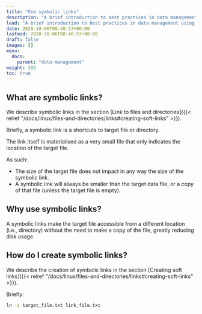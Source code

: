 ```yaml
---
title: "Use symbolic links"
description: "A brief introduction to best practices in data management using symbolic links."
lead: "A brief introduction to best practices in data management using symbolic links."
date: 2020-10-06T08:48:57+00:00
lastmod: 2020-10-06T08:48:57+00:00
draft: false
images: []
menu:
  docs:
    parent: "data-management"
weight: 305
toc: true
---
```


## What are symbolic links?

We describe symbolic links in the section
[Link to files and directories]({{< relref "/docs/linux/files-and-directories/links#creating-soft-links" >}}).

Briefly, a symbolic link is a shortcuts to target file or directory.

The link itself is materialised as a very small file that only
indicates the location of the target file.

As such:

- The size of the target file does not impact in any way
  the size of the symbolic link.
- A symbolic link will always be smaller than the target
  data file, or a copy of that file
  (unless the target file is empty).

## Why use symbolic links?

A symbolic links make the target file accessible from a different location
(i.e., directory) without the need to make a copy of the file, greatly
reducing disk usage.

## How do I create symbolic links?

We describe the creation of symbolic links in the section
[Creating soft links]({{< relref "/docs/linux/files-and-directories/links#creating-soft-links" >}}).

Briefly:

```bash
ln -s target_file.txt link_file.txt
```

<!-- Link definitions -->
